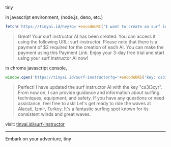 tiny

in javascript environment, (node.js, deno, etc.)
```JavaScript
fetch('https://tinyai.id/hey?q='+encodeURI('I want to create an surf instructor')) // tiny created.
```
> Great! Your surf instructor AI has been created. You can access it using the following URL: surf-instructor.
  Please note that there is a payment of $2 required for the creation of each AI. You can make the payment using this Payment Link. Enjoy your 3-day free trial and start using your surf instructor AI now!

in chrome javascript console,
```javascript
window.open('https://tinyai.id/surf-instructor?q='+encodeURI('key: cs3i3cyr add surfing spot; Alacati, Izmir / Turkey'))
```
> Perfect! I have updated the surf instructor AI with the key "cs3i3cyr". From now on, I can provide guidance and information about surfing techniques, equipment, and safety. If you have any questions or need assistance, feel free to ask! Let's get ready to ride the waves at Alacati, Izmir, Turkey. It's a fantastic surfing spot known for its consistent winds and great waves.

visit: [tinyai.id/surf-instructor](https://tinyai.id/surf-instructor)

---

Embark on your adventure,
tiny